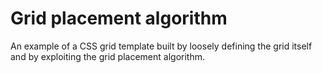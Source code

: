 # Grid placement algorithm
An example of a CSS grid template built by loosely defining the grid itself and by exploiting the grid placement algorithm.
